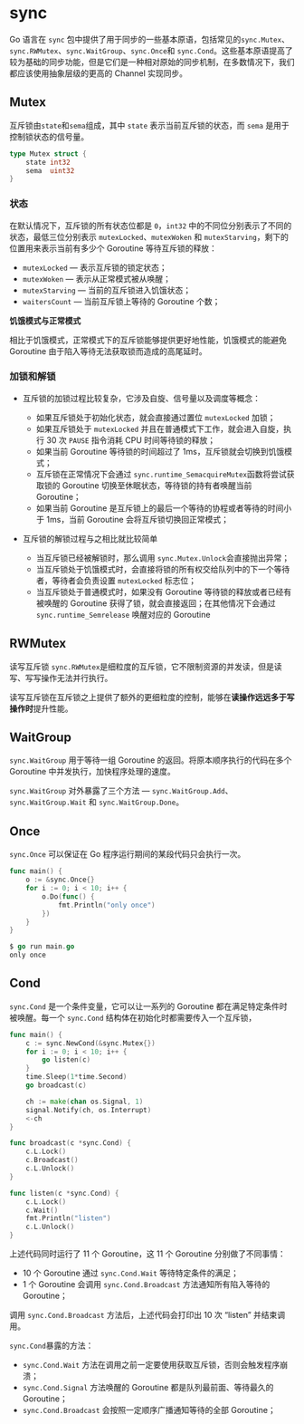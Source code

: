 # sync

Go 语言在 `sync` 包中提供了用于同步的一些基本原语，包括常见的`sync.Mutex`、`sync.RWMutex`、`sync.WaitGroup`、`sync.Once`和 `sync.Cond`。这些基本原语提高了较为基础的同步功能，但是它们是一种相对原始的同步机制，在多数情况下，我们都应该使用抽象层级的更高的 Channel 实现同步。

## Mutex

互斥锁由`state`和`sema`组成，其中 `state` 表示当前互斥锁的状态，而 `sema` 是用于控制锁状态的信号量。

```go
type Mutex struct {
	state int32
	sema  uint32
}
```

### 状态

在默认情况下，互斥锁的所有状态位都是 `0`，`int32` 中的不同位分别表示了不同的状态，最低三位分别表示 `mutexLocked`、`mutexWoken` 和 `mutexStarving`，剩下的位置用来表示当前有多少个 Goroutine 等待互斥锁的释放：

- `mutexLocked` — 表示互斥锁的锁定状态；
- `mutexWoken` — 表示从正常模式被从唤醒；
- `mutexStarving` — 当前的互斥锁进入饥饿状态；
- `waitersCount` — 当前互斥锁上等待的 Goroutine 个数；

**饥饿模式与正常模式**

相比于饥饿模式，正常模式下的互斥锁能够提供更好地性能，饥饿模式的能避免 Goroutine 由于陷入等待无法获取锁而造成的高尾延时。

### **加锁和解锁**

* 互斥锁的加锁过程比较复杂，它涉及自旋、信号量以及调度等概念：
  - 如果互斥锁处于初始化状态，就会直接通过置位 `mutexLocked` 加锁；
  - 如果互斥锁处于 `mutexLocked` 并且在普通模式下工作，就会进入自旋，执行 30 次 `PAUSE` 指令消耗 CPU 时间等待锁的释放；
  - 如果当前 Goroutine 等待锁的时间超过了 1ms，互斥锁就会切换到饥饿模式；
  - 互斥锁在正常情况下会通过 `sync.runtime_SemacquireMutex`函数将尝试获取锁的 Goroutine 切换至休眠状态，等待锁的持有者唤醒当前 Goroutine；
  - 如果当前 Goroutine 是互斥锁上的最后一个等待的协程或者等待的时间小于 1ms，当前 Goroutine 会将互斥锁切换回正常模式；

* 互斥锁的解锁过程与之相比就比较简单
  - 当互斥锁已经被解锁时，那么调用 `sync.Mutex.Unlock`会直接抛出异常；
  - 当互斥锁处于饥饿模式时，会直接将锁的所有权交给队列中的下一个等待者，等待者会负责设置 `mutexLocked` 标志位；
  - 当互斥锁处于普通模式时，如果没有 Goroutine 等待锁的释放或者已经有被唤醒的 Goroutine 获得了锁，就会直接返回；在其他情况下会通过 `sync.runtime_Semrelease` 唤醒对应的 Goroutine

## RWMutex

读写互斥锁 `sync.RWMutex`是细粒度的互斥锁，它不限制资源的并发读，但是读写、写写操作无法并行执行。

读写互斥锁在互斥锁之上提供了额外的更细粒度的控制，能够在**读操作远远多于写操作时**提升性能。



## WaitGroup

`sync.WaitGroup` 用于等待一组 Goroutine 的返回。将原本顺序执行的代码在多个 Goroutine 中并发执行，加快程序处理的速度。

`sync.WaitGroup` 对外暴露了三个方法 — `sync.WaitGroup.Add`、`sync.WaitGroup.Wait` 和 `sync.WaitGroup.Done`。



## Once

 `sync.Once` 可以保证在 Go 程序运行期间的某段代码只会执行一次。

```go
func main() {
    o := &sync.Once{}
    for i := 0; i < 10; i++ {
        o.Do(func() {
            fmt.Println("only once")
        })
    }
}

$ go run main.go
only once
```

## Cond

`sync.Cond` 是一个条件变量，它可以让一系列的 Goroutine 都在满足特定条件时被唤醒。每一个 `sync.Cond` 结构体在初始化时都需要传入一个互斥锁，

```go
func main() {
	c := sync.NewCond(&sync.Mutex{})
	for i := 0; i < 10; i++ {
		go listen(c)
	}
	time.Sleep(1*time.Second)
	go broadcast(c)

	ch := make(chan os.Signal, 1)
	signal.Notify(ch, os.Interrupt)
	<-ch
}

func broadcast(c *sync.Cond) {
	c.L.Lock()
	c.Broadcast()
	c.L.Unlock()
}

func listen(c *sync.Cond) {
	c.L.Lock()
	c.Wait()
	fmt.Println("listen")
	c.L.Unlock()
}
```

上述代码同时运行了 11 个 Goroutine，这 11 个 Goroutine 分别做了不同事情：

- 10 个 Goroutine 通过 `sync.Cond.Wait` 等待特定条件的满足；
- 1 个 Goroutine 会调用 `sync.Cond.Broadcast` 方法通知所有陷入等待的 Goroutine；

调用 `sync.Cond.Broadcast` 方法后，上述代码会打印出 10 次 “listen” 并结束调用。

`sync.Cond`暴露的方法：

- `sync.Cond.Wait` 方法在调用之前一定要使用获取互斥锁，否则会触发程序崩溃；
- `sync.Cond.Signal` 方法唤醒的 Goroutine 都是队列最前面、等待最久的 Goroutine；
- `sync.Cond.Broadcast` 会按照一定顺序广播通知等待的全部 Goroutine；

